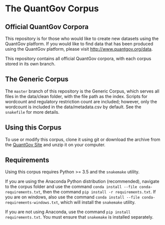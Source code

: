 # The QuantGov Corpus

## Official QuantGov Corpora

This repository is for those who would like to create new datasets using the QuantGov platform. If you would like to find data that has been produced using the QuantGov platform, please visit http://www.quantgov.org/data.

This repository contains all official QuantGov corpora, with each corpus stored in its own branch.

## The Generic Corpus

The `master` branch of this repository is the Generic Corpus, which serves all files in the data/clean folder, with the file path as the index. Scripts for wordcount and regulatory restriction count are included; however, only the wordcount is included in the data/metadata.csv by default. See the `snakefile` for more details.

## Using this Corpus

To use or modify this corpus, clone it using git or download the archive from the [QuantGov Site](http://www.quantgov.org/platform) and unzip it on your computer.

## Requirements

Using this corpus requires Python >= 3.5 and the `snakemake` utility. 

If you are using the Anaconda Python distribution (recommended), navigate to the corpus folder and use the command `conda install --file conda-requirements.txt`, then the command `pip install -r requirements.txt`. If you are on windows, also use the command `conda install --file conda-requirements-windows.txt`, which will install the `snakemake` utility. 

If you are not using Anaconda, use the command `pip install requirements.txt`. You must ensure that `snakemake` is installed separately.

